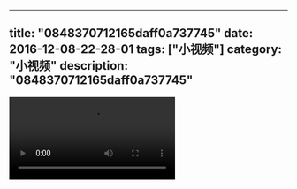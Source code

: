 
---
title: "0848370712165daff0a737745"
date: 2016-12-08-22-28-01
tags: ["小视频"]
category: "小视频"
description: "0848370712165daff0a737745"
---
<video src="http://ohtsqip0g.bkt.clouddn.com/0848370712165daff0a737745.mp4" controls="controls"></video>

